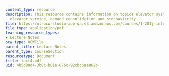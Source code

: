 ```yaml
---
content_type: resource
description: This resource contains information on topics elevator system, direct
  elevator service, demand consolidation and stochasticity.
file: https://ol-ocw-studio-app-qa.s3.amazonaws.com/courses/1-201j-introduction-to-transportation-systems-fall-2006/4b5d80d43b8cb81e076c92cbc6ae862b_lect4.pdf
file_type: application/pdf
learning_resource_types:
- Lecture Notes
ocw_type: OCWFile
parent_title: Lecture Notes
parent_type: CourseSection
resourcetype: Document
title: lect4.pdf
uid: 4b5d80d4-3b8c-b81e-076c-92cbc6ae862b
---
```

